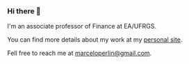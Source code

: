 ### Hi there 👋

I'm an associate professor of Finance at EA/UFRGS. 

You can find more details about my work at my [personal site](https://www.msperlin.com/blog/).

Fell free to reach me at [marceloperlin@gmail.com](marceloperlin@gmail.com).
